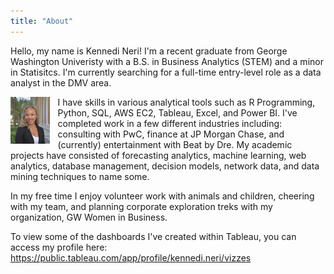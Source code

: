 ```yaml
---
title: "About"
---
```


Hello, my name is Kennedi Neri! I'm a recent graduate from George Washington Univeristy with a B.S. in Business Analytics (STEM) and a minor in Statisitcs. I'm currently searching for a full-time entry-level role as a data analyst in the DMV area. 

<div style="width: 50%;">
    <img align="left" src="https://github.com/kennedineri/skills-github-pages/blob/headshot/Cropped%20Headshot.png?raw=true" alt="Headshot" style="width: 25%; float: left; margin-right: 5%;">
</div>

I have skills in various analytical tools such as R Programming, Python, SQL, AWS EC2, Tableau, Excel, and Power BI. I've completed work in a few different industries including: consulting with PwC, finance at JP Morgan Chase, and (currently) entertainment with Beat by Dre. My academic projects have consisted of forecasting analytics, machine learning, web analytics, database management, decision models, network data, and data mining techniques to name some. 

In my free time I enjoy volunteer work with animals and children, cheering with my team, and planning corporate exploration treks with my organization, GW Women in Business. 

To view some of the dashboards I've created within Tableau, you can access my profile here: https://public.tableau.com/app/profile/kennedi.neri/vizzes
